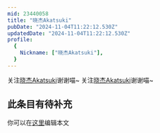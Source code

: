 ```yaml
---
mid: 23440058
title: "晓杰Akatsuki"
pubDate: "2024-11-04T11:22:12.530Z"
updatedDate: "2024-11-04T11:22:12.530Z"
profile:
  {
    Nickname: ["晓杰Akatsuki"],
  }
---
```


关注[晓杰Akatsuki](https://space.bilibili.com/23440058)谢谢喵~ 关注[晓杰Akatsuki](https://space.bilibili.com/23440058)谢谢喵~

## 此条目有待补充
你可以在[这里](https://github.com/Yuhanawa/VTuber.ICU/edit/master/src/content/v/晓杰Akatsuki/index.md)编辑本文
